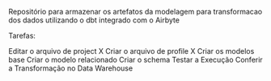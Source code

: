 Repositório para armazenar os artefatos da modelagem para transformacao dos dados utilizando o dbt integrado com o Airbyte

Tarefas:

Editar o arquivo de project X 
Criar o arquivo de profile X 
Criar os modelos base Criar o modelo relacionado 
Criar o schema Testar a Execução 
Conferir a Transformação no Data Warehouse